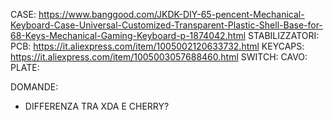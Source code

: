 CASE: https://www.banggood.com/JKDK-DIY-65-pencent-Mechanical-Keyboard-Case-Universal-Customized-Transparent-Plastic-Shell-Base-for-68-Keys-Mechanical-Gaming-Keyboard-p-1874042.html
STABILIZZATORI: 
PCB: https://it.aliexpress.com/item/1005002120633732.html
KEYCAPS: https://it.aliexpress.com/item/1005003057688460.html
SWITCH:
CAVO: 
PLATE: 

DOMANDE:
- DIFFERENZA TRA XDA E CHERRY?
